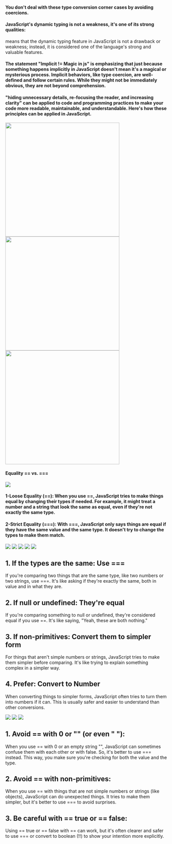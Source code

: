 #### You don't deal with these type conversion corner cases by avoiding coercions.

#### JavaScript's dynamic typing is not a weakness, it's one of its strong qualities:
means that the dynamic typing feature in JavaScript is not a drawback or weakness; instead, it is considered one of the language's strong and valuable features.

#### The statement "Implicit != Magic in js" is emphasizing that just because something happens implicitly in JavaScript doesn't mean it's a magical or mysterious process. Implicit behaviors, like type coercion, are well-defined and follow certain rules. While they might not be immediately obvious, they are not beyond comprehension.

#### "hiding unnecessary details, re-focusing the reader, and increasing clarity" can be applied to code and programming practices to make your code more readable, maintainable, and understandable. Here's how these principles can be applied in JavaScript.
<img src="https://github.com/TamaraNoierat/Mastering-JavaScript-in-20-Days/assets/130704887/1f6a933a-c4fc-4949-a972-2f25f6a339f5" width="355">
<img src="https://github.com/TamaraNoierat/Mastering-JavaScript-in-20-Days/assets/130704887/3afa762e-1f3e-4f25-890e-4c9b5296fb96" width="355">
<img src="https://github.com/TamaraNoierat/Mastering-JavaScript-in-20-Days/assets/130704887/e405efae-2cbf-4dad-9aa4-b83c1268e97c" width="355">


#### Equality        == vs. ===
<img src="https://github.com/TamaraNoierat/Mastering-JavaScript-in-20-Days/assets/130704887/e7ea4eea-6191-4d01-8579-2ce5b9dc6206">

#### 1-Loose Equality (==): When you use ==, JavaScript tries to make things equal by changing their types if needed. For example, it might treat a number and a string that look the same as equal, even if they're not exactly the same type.
####  2-Strict Equality (===): With ===, JavaScript only says things are equal if they have the same value and the same type. It doesn't try to change the types to make them match.
<img src="https://github.com/TamaraNoierat/Mastering-JavaScript-in-20-Days/assets/130704887/29b2ad7d-7316-4030-a88b-9ce12f2be145">
<img src="https://github.com/TamaraNoierat/Mastering-JavaScript-in-20-Days/assets/130704887/67434f2b-b739-4c33-a0fa-2433ea0cb067">

<img src="https://github.com/TamaraNoierat/Mastering-JavaScript-in-20-Days/assets/130704887/4845d076-e21e-4352-beba-1c09c8aa94eb">
<img src="https://github.com/TamaraNoierat/Mastering-JavaScript-in-20-Days/assets/130704887/4c489116-dc9e-4d99-9260-57863c681d98">
<img src="https://github.com/TamaraNoierat/Mastering-JavaScript-in-20-Days/assets/130704887/4e2e0130-8b43-4b49-bdd3-d7b0b9ac920a">




## 1. If the types are the same: Use ===

If you're comparing two things that are the same type, like two numbers or two strings, use ===. It's like asking if they're exactly the same, both in value and in what they are.

## 2. If null or undefined: They're equal

If you're comparing something to null or undefined, they're considered equal if you use ==. It's like saying, "Yeah, these are both nothing."

## 3. If non-primitives: Convert them to simpler form

For things that aren't simple numbers or strings, JavaScript tries to make them simpler before comparing. It's like trying to explain something complex in a simpler way.

## 4. Prefer: Convert to Number

When converting things to simpler forms, JavaScript often tries to turn them into numbers if it can. This is usually safer and easier to understand than other conversions.

<img src="https://github.com/TamaraNoierat/Mastering-JavaScript-in-20-Days/assets/130704887/07cb1475-1a01-461b-92b7-4fc6134ee3c5">
<img src="https://github.com/TamaraNoierat/Mastering-JavaScript-in-20-Days/assets/130704887/00a2a293-b595-432f-9381-38f6c16b77e2">
<img src="https://github.com/TamaraNoierat/Mastering-JavaScript-in-20-Days/assets/130704887/59e6793c-9a29-4bae-adbb-691693446758">



## 1. Avoid == with 0 or "" (or even " "):

When you use == with 0 or an empty string "", JavaScript can sometimes confuse them with each other or with false. So, it's better to use === instead. This way, you make sure you're checking for both the value and the type.

## 2. Avoid == with non-primitives:

When you use == with things that are not simple numbers or strings (like objects), JavaScript can do unexpected things. It tries to make them simpler, but it's better to use === to avoid surprises.

## 3. Be careful with == true or == false:

Using == true or == false with == can work, but it's often clearer and safer to use === or convert to boolean (!!) to show your intention more explicitly.





